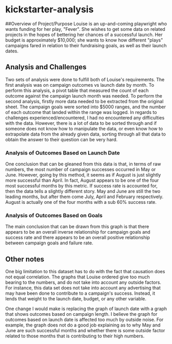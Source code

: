 # kickstarter-analysis

##Overview of Project/Purpose
Louise is an up-and-coming playwright who wants funding for her play, "Fever". She wishes to get some data on related projects in the hopes of bettering her chances of a successful launch. Her budget is approximately $10,000; she wants to know how different "plays" campaigns fared in relation to their fundraising goals, as well as their launch dates. 

## Analysis and Challenges
Two sets of analysis were done to fulfill both of Louise's requirements. The first analysis was on campaign outcomes vs launch date by month. To perform this analysis, a pivot table that measured the count of each outcome against the campaign launch month was needed. To perform the second analysis, firstly more data needed to be extracted from the original sheet. The campaign goals were sorted into $5000 ranges, and the number of each outcome that landed within the range was logged. In regards to challenges experienced/encountered, I had no encountered any difficulties with the data. However, there is a lot of data to be sorted through and if someone does not know how to manipulate the data, or even know how to extrapolate data from the already given data, sorting through all that data to obtain the answer to their question can be very hard.  

### Analysis of Outcomes Based on Launch Date
One conclusion that can be gleaned from this data is that, in terms of raw numbers, the most number of campaign successes occurred in May or June. However, going by this method, it seems as if August is just slightly more successful than April. In fact, August appears to be one of the four most successful months by this metric. If success rate is accounted for, then the data tells a slightly different story. May and June are still the two leading months, but after them come July, April and February respectively. August is actually one of the four months with a sub 60% success rate.   

### Analysis of Outcomes Based on Goals
The main conclusion that can be drawn from this graph is that there appears to be an overall inverse relationship for campaign goals and success rate and there appears to be an overall positive relationship between campaign goals and failure rate. 

## Other notes
One big limitation to this dataset has to do with the fact that causation does not equal correlation. The graphs that Louise ordered give too much bearing to the numbers, and do not take into account any outside factors. For instance, this data set does not take into account any advertising that may have been done to contribute to a campaign's success. Instead, it lends that weight to the launch date, budget, or any other variable.  

One change I would make is replacing the graph of launch date with a graph that shows outcomes based on campaign length. I believe the graph for outcomes based on launch date is affected too much by outside noise. For example, the graph does not do a good job explaining as to why May and June are such successful months and whether there is some outside factor related to those months that is contributing to their high numbers.  


